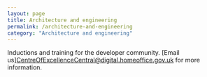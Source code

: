 ```yaml
---
layout: page
title: Architecture and engineering
permalink: /architecture-and-engineering
category: "Architecture and engineering"
---
```


Inductions and training for the developer community. [Email us]<CentreOfExcellenceCentral@digital.homeoffice.gov.uk> for more information.
